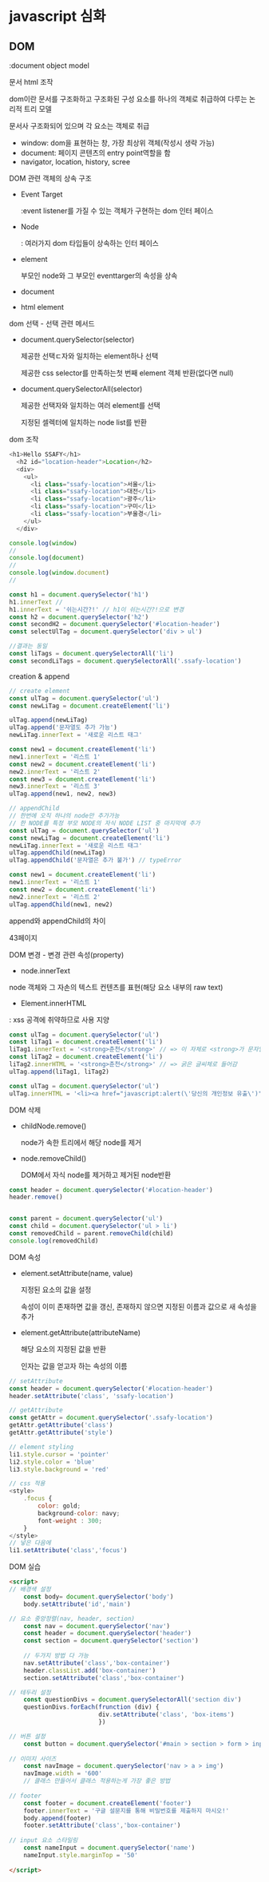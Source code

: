 # javascript 심화

## DOM

:document object model

문서 html 조작



dom이란 문서를 구조화하고 구조화된 구성 요소를 하나의 객체로 취급하여 다루는 논리적 트리 모델

문서사 구조화되어 있으며 각 요소는 객체로 취급

- window: dom을 표현하는 창, 가장 최상위 객체(작성시 생략 가능)
- document: 페이지 콘텐츠의 entry point역할을 함
- navigator, location, history, scree



DOM 관련 객체의 상속 구조

* Event Target

  :event listener를 가질 수 있는 객체가 구현하는 dom 인터 페이스

* Node

  : 여러가지 dom 타입들이 상속하는 인터 페이스

* element

  부모인 node와 그 부모인 eventtarger의 속성을 상속

* document

* html element



dom 선택 - 선택 관련 메서드

* document.querySelector(selector)

  제공한 선택ㄷ자와 일치하는 element하나 선택

  제공한 css selector를 만족하는첫 번째 element 객체 반환(없다면 null)

* document.querySelectorAll(selector)

  제공한 선택자와 일치하는 여러 element를 선택

  지정된 셀렉터에 일치하는 node list를 반환



dom 조작

```javascript
<h1>Hello SSAFY</h1>
  <h2 id="location-header">Location</h2>
  <div>
    <ul>
      <li class="ssafy-location">서울</li>
      <li class="ssafy-location">대전</li>
      <li class="ssafy-location">광주</li>
      <li class="ssafy-location">구미</li>
      <li class="ssafy-location">부울경</li>
    </ul>
  </div>
```



```javascript
console.log(window)
//
console.log(document)
//
console.log(window.document)
//

const h1 = document.querySelector('h1')
h1.innerText //
h1.innerText = '쉬는시간?!' // h1이 쉬는시간?!으로 변경
const h2 = document.querySelector('h2')
const secondH2 = document.querySelector('#location-header')
const selectUlTag = document.querySelector('div > ul')

//결과는 동일
const liTags = document.querySelectorAll('li')
const secondLiTags = document.querySelectorAll('.ssafy-location')
```

creation & append

```javascript
// create element
const ulTag = document.querySelector('ul')
const newLiTag = document.createElement('li')

ulTag.append(newLiTag)
ulTag.append('문자열도 추가 가능')
newLiTag.innerText = '새로운 리스트 태그'

const new1 = document.createElement('li')
new1.innerText = '리스트 1'
const new2 = document.createElement('li')
new2.innerText = '리스트 2'
const new3 = document.createElement('li')
new3.innerText = '리스트 3'
ulTag.append(new1, new2, new3)

// appendChild
// 한번에 오직 하나의 node만 추가가능
// 한 NODE를 특정 부모 NODE의 자식 NODE LIST 중 마지막에 추가
const ulTag = document.querySelector('ul')
const newLiTag = document.createElement('li')
newLiTag.innerText = '새로운 리스트 태그'
ulTag.appendChild(newLiTag)
ulTag.appendChild('문자열은 추가 불가') // typeError

const new1 = document.createElement('li')
new1.innerText = '리스트 1'
const new2 = document.createElement('li')
new2.innerText = '리스트 2'
ulTag.appendChild(new1, new2)
```



append와 appendChild의 차이

43페이지



DOM 변경 - 변경 관련 속성(property)

* node.innerText

node 객체와 그 자손의 텍스트 컨텐츠를 표현(해당 요소 내부의 raw text)

* Element.innerHTML

: xss 공격에 취약하므로 사용 지양

```javascript
const ulTag = document.querySelector('ul')
const liTag1 = document.createElement('li')
liTag1.innerText = '<strong>춘천</strong>' // => 이 자체로 <strong>가 문자열 그대로 들어감
const liTag2 = document.createElement('li')
liTag2.innerHTML = '<strong>춘천</strong>' // => 굵은 글씨체로 들어감
ulTag.append(liTag1, liTag2)

const ulTag = document.querySelector('ul')
ulTag.innerHTML = '<li><a href="javascript:alert(\'당신의 개인정보 유출\')">춘천</a></li>'
```



DOM 삭제

* childNode.remove()

  node가 속한 트리에서 해당 node를 제거

* node.removeChild()

  DOM에서 자식 node를 제거하고 제거된 node반환

```javascript
const header = document.querySelector('#location-header')
header.remove()


const parent = document.querySelector('ul')
const child = document.querySelector('ul > li')
const removedChild = parent.removeChild(child)
console.log(removedChild)
```



DOM 속성

* element.setAttribute(name, value)

  지정된 요소의 값을 설정

  속성이 이미 존재하면 값을 갱신, 존재하지 않으면 지정된 이름과 값으로 새 속성을 추가

* element.getAttribute(attributeName)

  해당 요소의 지정된 값을 반환

  인자는 값을 얻고자 하는 속성의 이름

```javascript
// setAttribute
const header = document.querySelector('#location-header')
header.setAttribute('class', 'ssafy-location')

// getAttribute
const getAttr = document.querySelector('.ssafy-location')
getAttr.getAttribute('class')
getAttr.getAttribute('style')

// element styling
li1.style.cursor = 'pointer'
li2.style.color = 'blue'
li3.style.background = 'red'

// css 적용
<style>
    .focus {
        color: gold;
        background-color: navy;
        font-weight : 300;
    }
</style>
// 넣은 다음에
li1.setAttribute('class','focus')
```



DOM 실습

```HTML
<script>
// 배경색 설정
    const body= document.querySelector('body')
    body.setAttribute('id','main')

// 요소 중앙정렬(nav, header, section)
    const nav = document.querySelector('nav')
    const header = document.querySelector('header')
    const section = document.querySelector('section')
    
    // 두가지 방법 다 가능
    nav.setAttribute('class','box-container')
    header.classList.add('box-container')
    section.setAttribute('class','box-container')

// 테두리 설정
    const questionDivs = document.querySelectorAll('section div')
    questionDivs.forEach(frunction (div) {
                         div.setAttribute('class', 'box-items')
                         })

// 버튼 설정
    const button = document.querySelector('#main > section > form > input[type = submit]')
    
// 이미지 사이즈
    const navImage = document.querySelector('nav > a > img')
    navImage.width = '600'
    // 클래스 만들어서 클래스 적용하는게 가장 좋은 방법
    
// footer
    const footer = document.createElement('footer')
    footer.innerText = '구글 설문지를 통해 비밀번호를 제출하지 마시오!'
    body.append(footer)
    footer.setAttribute('class','box-container')
    
// input 요소 스타일링
    const nameInput = document.querySelector('name')
    nameInput.style.marginTop = '50'
    
</script>
```



